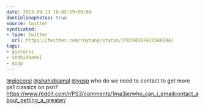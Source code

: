 ```yaml
---
date: 2013-09-13 16:45:59+00:00
dontinlinephotos: true
source: twitter
syndicated:
- type: twitter
  url: https://twitter.com/roytang/status/378560197410566144/
tags:
- giocorsi
- shahidkamal
- yosp
---
```


[@giocorsi](https://twitter.com/giocorsi/) [@shahidkamal](https://twitter.com/shahidkamal/) [@yosp](https://twitter.com/yosp/) who do we need to contact to get more ps1 classics on psn? https://www.reddit.com/r/PS3/comments/1ma3je/who_can_i_emailcontact_about_getting_a_greater/